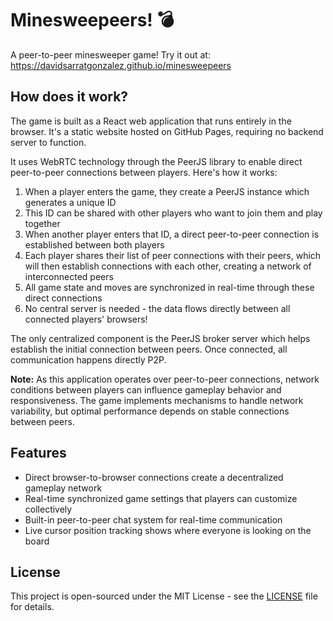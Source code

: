 # Minesweepeers! 💣

A peer-to-peer minesweeper game! Try it out at: https://davidsarratgonzalez.github.io/minesweepeers

## How does it work?

The game is built as a React web application that runs entirely in the browser. It's a static website hosted on GitHub Pages, requiring no backend server to function. 

It uses WebRTC technology through the PeerJS library to enable direct peer-to-peer connections between players. Here's how it works:

1. When a player enters the game, they create a PeerJS instance which generates a unique ID
2. This ID can be shared with other players who want to join them and play together
3. When another player enters that ID, a direct peer-to-peer connection is established between both players
4. Each player shares their list of peer connections with their peers, which will then establish connections with each other, creating a network of interconnected peers
5. All game state and moves are synchronized in real-time through these direct connections
6. No central server is needed - the data flows directly between all connected players' browsers!

The only centralized component is the PeerJS broker server which helps establish the initial connection between peers. Once connected, all communication happens directly P2P.

**Note:** As this application operates over peer-to-peer connections, network conditions between players can influence gameplay behavior and responsiveness. The game implements mechanisms to handle network variability, but optimal performance depends on stable connections between peers.

## Features

- Direct browser-to-browser connections create a decentralized gameplay network
- Real-time synchronized game settings that players can customize collectively
- Built-in peer-to-peer chat system for real-time communication
- Live cursor position tracking shows where everyone is looking on the board

## License

This project is open-sourced under the MIT License - see the [LICENSE](LICENSE) file for details.
